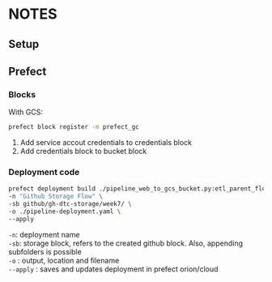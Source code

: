 # NOTES
## Setup

## Prefect

### Blocks
With GCS:
```bash
prefect block register -m prefect_gc
```
1. Add service accout credentials to credentials block
2. Add credentials block to bucket block

### Deployment code

```bash
prefect deployment build ./pipeline_web_to_gcs_bucket.py:etl_parent_flow \
-n "Github Storage Flow" \
-sb github/gh-dtc-storage/week7/ \
-o ./pipeline-deployment.yaml \
--apply
```

`-n`: deployment name \
`-sb`: storage block, refers to the created github block. Also, appending subfolders is possible \
`-o` : output, location and filename \
`--apply` : saves and updates deployment in prefect orion/cloud
